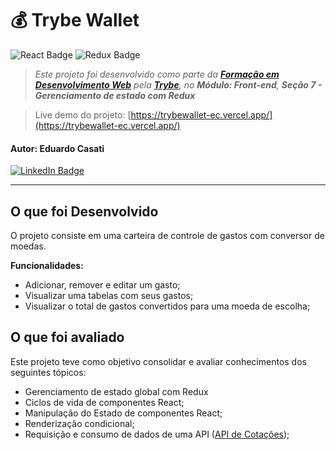 # 💰 Trybe Wallet

![React Badge](https://img.shields.io/badge/react-61DAFB?style=for-the-badge&logo=react&logoColor=000) ![Redux Badge](https://img.shields.io/badge/redux-593D88?style=for-the-badge&logo=redux&logoColor=white)

> _Este projeto foi desenvolvido como parte da **[Formação em Desenvolvimento Web](https://www.betrybe.com/formacao-desenvolvimento-web)** pela **[Trybe](https://www.betrybe.com/)**, no **Módulo: Front-end**, **Seção 7 - Gerenciamento de estado com Redux**_

> Live demo do projeto: [https://trybewallet-ec.vercel.app/](https://trybewallet-ec.vercel.app/)

#### Autor: **Eduardo Casati**

[![LinkedIn Badge](https://img.shields.io/badge/LinkedIn-0A66C2?style=flat-square&logo=linkedin&logoColor=white)](https://www.linkedin.com/in/eduardocasati/)

---

## O que foi Desenvolvido

O projeto consiste em uma carteira de controle de gastos com conversor de moedas.

**Funcionalidades:**

- Adicionar, remover e editar um gasto;
- Visualizar uma tabelas com seus gastos;
- Visualizar o total de gastos convertidos para uma moeda de escolha;

## O que foi avaliado

Este projeto teve como objetivo consolidar e avaliar conhecimentos dos seguintes tópicos:

- Gerenciamento de estado global com Redux
- Ciclos de vida de componentes React;
- Manipulação do Estado de componentes React;
- Renderização condicional;
- Requisição e consumo de dados de uma API ([API de Cotações](https://docs.awesomeapi.com.br/api-de-moedas));
